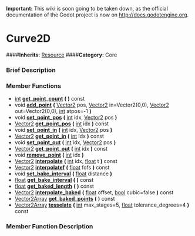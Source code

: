 **Important:** This wiki is soon going to be taken down, as the official documentation of the Godot project is now on http://docs.godotengine.org.

#  Curve2D  
####**Inherits:** [Resource](class_resource)
####**Category:** Core

###  Brief Description  


###  Member Functions 
  * [int](class_int)  **[get&#95;point&#95;count](#get_point_count)**  **(** **)** const
  * void  **[add&#95;point](#add_point)**  **(** [Vector2](class_vector2) pos, [Vector2](class_vector2) in=Vector2(0,0), [Vector2](class_vector2) out=Vector2(0,0), [int](class_int) atpos=-1  **)**
  * void  **[set&#95;point&#95;pos](#set_point_pos)**  **(** [int](class_int) idx, [Vector2](class_vector2) pos  **)**
  * [Vector2](class_vector2)  **[get&#95;point&#95;pos](#get_point_pos)**  **(** [int](class_int) idx  **)** const
  * void  **[set&#95;point&#95;in](#set_point_in)**  **(** [int](class_int) idx, [Vector2](class_vector2) pos  **)**
  * [Vector2](class_vector2)  **[get&#95;point&#95;in](#get_point_in)**  **(** [int](class_int) idx  **)** const
  * void  **[set&#95;point&#95;out](#set_point_out)**  **(** [int](class_int) idx, [Vector2](class_vector2) pos  **)**
  * [Vector2](class_vector2)  **[get&#95;point&#95;out](#get_point_out)**  **(** [int](class_int) idx  **)** const
  * void  **[remove&#95;point](#remove_point)**  **(** [int](class_int) idx  **)**
  * [Vector2](class_vector2)  **[interpolate](#interpolate)**  **(** [int](class_int) idx, [float](class_float) t  **)** const
  * [Vector2](class_vector2)  **[interpolatef](#interpolatef)**  **(** [float](class_float) fofs  **)** const
  * void  **[set&#95;bake&#95;interval](#set_bake_interval)**  **(** [float](class_float) distance  **)**
  * [float](class_float)  **[get&#95;bake&#95;interval](#get_bake_interval)**  **(** **)** const
  * [float](class_float)  **[get&#95;baked&#95;length](#get_baked_length)**  **(** **)** const
  * [Vector2](class_vector2)  **[interpolate&#95;baked](#interpolate_baked)**  **(** [float](class_float) offset, [bool](class_bool) cubic=false  **)** const
  * [Vector2Array](class_vector2array)  **[get&#95;baked&#95;points](#get_baked_points)**  **(** **)** const
  * [Vector2Array](class_vector2array)  **[tesselate](#tesselate)**  **(** [int](class_int) max_stages=5, [float](class_float) tolerance_degrees=4  **)** const

###  Member Function Description  
